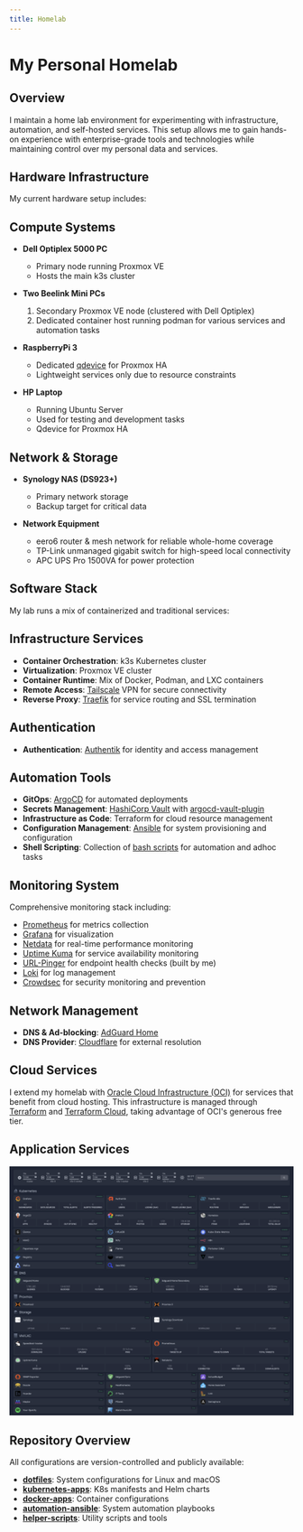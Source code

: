 ```yaml
---
title: Homelab
---
```


# My Personal Homelab

## Overview

I maintain a home lab environment for experimenting with infrastructure, automation, and self-hosted services. This setup allows me to gain hands-on experience with enterprise-grade tools and technologies while maintaining control over my personal data and services.

## Hardware Infrastructure

My current hardware setup includes:

## Compute Systems

- **Dell Optiplex 5000 PC**

  - Primary node running Proxmox VE
  - Hosts the main k3s cluster

- **Two Beelink Mini PCs**

  1. Secondary Proxmox VE node (clustered with Dell Optiplex)
  2. Dedicated container host running podman for various services and automation tasks

- **RaspberryPi 3**

  - Dedicated [qdevice](https://blog.jenningsga.com/proxmox-keeping-quorum-with-qdevices/) for Proxmox HA
  - Lightweight services only due to resource constraints

- **HP Laptop**
  - Running Ubuntu Server
  - Used for testing and development tasks
  - Qdevice for Proxmox HA

## Network & Storage

- **Synology NAS (DS923+)**

  - Primary network storage
  - Backup target for critical data

- **Network Equipment**
  - eero6 router & mesh network for reliable whole-home coverage
  - TP-Link unmanaged gigabit switch for high-speed local connectivity
  - APC UPS Pro 1500VA for power protection

## Software Stack

My lab runs a mix of containerized and traditional services:

## Infrastructure Services

- **Container Orchestration**: k3s Kubernetes cluster
- **Virtualization**: Proxmox VE cluster
- **Container Runtime**: Mix of Docker, Podman, and LXC containers
- **Remote Access**: [Tailscale](https://tailscale.com/) VPN for secure connectivity
- **Reverse Proxy**: [Traefik](https://traefik.io/) for service routing and SSL termination

## Authentication

- **Authentication**: [Authentik](https://www.authentik.io/) for identity and access management

## Automation Tools

- **GitOps**: [ArgoCD](https://argoproj.github.io/cd/) for automated deployments
- **Secrets Management**: [HashiCorp Vault](https://developer.hashicorp.com/vault) with [argocd-vault-plugin](https://github.com/argoproj-labs/argocd-vault-plugin)
- **Infrastructure as Code**: Terraform for cloud resource management
- **Configuration Management**: [Ansible](https://github.com/timmyb824/automation_ansible) for system provisioning and configuration
- **Shell Scripting**: Collection of [bash scripts](https://github.com/timmyb824/helper-scripts) for automation and adhoc tasks

## Monitoring System

Comprehensive monitoring stack including:

- [Prometheus](https://prometheus.io/) for metrics collection
- [Grafana](https://grafana.com/) for visualization
- [Netdata](https://netdata.cloud) for real-time performance monitoring
- [Uptime Kuma](https://github.com/louislam/uptime-kuma) for service availability monitoring
- [URL-Pinger](https://github.com/timmyb824/python-URLPinger) for endpoint health checks (built by me)
- [Loki](https://grafana.com/oss/loki) for log management
- [Crowdsec](https://github.com/crowdsecurity/crowdsec) for security monitoring and prevention

## Network Management

- **DNS & Ad-blocking**: [AdGuard Home](https://github.com/AdguardTeam/AdGuardHome)
- **DNS Provider**: [Cloudflare](https://www.cloudflare.com/) for external resolution

## Cloud Services

I extend my homelab with [Oracle Cloud Infrastructure (OCI)](https://www.oracle.com/cloud/) for services that benefit from cloud hosting. This infrastructure is managed through [Terraform](https://www.terraform.io/) and [Terraform Cloud](https://app.terraform.io/session), taking advantage of OCI's generous free tier.

## Application Services

![Homelab Setup](homelab_20250428.png)

## Repository Overview

All configurations are version-controlled and publicly available:

- **[dotfiles](https://github.com/timmyb824/dotfiles)**: System configurations for Linux and macOS
- **[kubernetes-apps](https://github.com/timmyb824/kubernetes-apps)**: K8s manifests and Helm charts
- **[docker-apps](https://github.com/timmyb824/docker-apps)**: Container configurations
- **[automation-ansible](https://github.com/timmyb824/automation_ansible)**: System automation playbooks
- **[helper-scripts](https://github.com/timmyb824/helper-scripts)**: Utility scripts and tools
